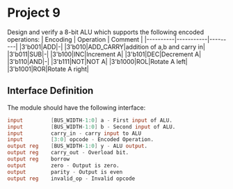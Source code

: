 # Project 9
Design and verify a 8-bit ALU which supports the following encoded operations:
| Encoding | Operation | Comment |
|----------|-----------|---------|
|3'b001|ADD|-|
|3'b010|ADD_CARRY|addition of a,b and carry in|
|3'b011|SUB|-|
|3'b100|INC|Increment A|
|3'b101|DEC|Decrement A|
|3'b110|AND|-|
|3'b111|NOT|NOT A|
|3'b1000|ROL|Rotate A left|
|3'b1001|ROR|Rotate A right|

## Interface Definition
The module should have the following interface:

```verilog
input         [BUS_WIDTH-1:0] a - First input of ALU.
input         [BUS_WIDTH-1:0] b - Second input of ALU.
input         carry_in - carry input to ALU
input         [3:0] opcode - Encoded Operation. 
output reg    [BUS_WIDTH-1:0] y - ALU output.
output reg    carry_out - Overload bit.
output reg    borrow
output        zero - Output is zero.
output        parity - Output is even
output reg    invalid_op - Invalid opcode
```
